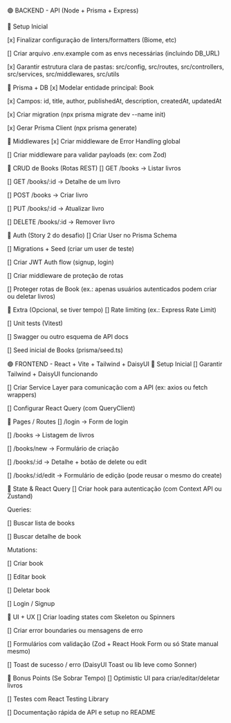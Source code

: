 🟢 BACKEND - API (Node + Prisma + Express)

📌 Setup Inicial

 [x] Finalizar configuração de linters/formatters (Biome, etc)

 [] Criar arquivo .env.example com as envs necessárias (incluindo DB_URL)

 [x] Garantir estrutura clara de pastas: src/config, src/routes, src/controllers, src/services, src/middlewares, src/utils

📌 Prisma + DB
 [x] Modelar entidade principal: Book

[x] Campos: id, title, author, publishedAt, description, createdAt, updatedAt

 [x] Criar migration (npx prisma migrate dev --name init)

 [x] Gerar Prisma Client (npx prisma generate)

📌 Middlewares
 [x] Criar middleware de Error Handling global

 [] Criar middleware para validar payloads (ex: com Zod)

📌 CRUD de Books (Rotas REST)
 [] GET /books → Listar livros

 [] GET /books/:id → Detalhe de um livro

 [] POST /books → Criar livro

 [] PUT /books/:id → Atualizar livro

 [] DELETE /books/:id → Remover livro

📌 Auth (Story 2 do desafio)
 [] Criar User no Prisma Schema

 [] Migrations + Seed (criar um user de teste)

 [] Criar JWT Auth flow (signup, login)

 [] Criar middleware de proteção de rotas

 [] Proteger rotas de Book (ex.: apenas usuários autenticados podem criar ou deletar livros)

📌 Extra (Opcional, se tiver tempo)
 [] Rate limiting (ex.: Express Rate Limit)

 [] Unit tests (Vitest)

 [] Swagger ou outro esquema de API docs

 [] Seed inicial de Books (prisma/seed.ts)

🟢 FRONTEND - React + Vite + Tailwind + DaisyUI
📌 Setup Inicial
 [] Garantir Tailwind + DaisyUI funcionando

 [] Criar Service Layer para comunicação com a API (ex: axios ou fetch wrappers)

 [] Configurar React Query (com QueryClient)

📌 Pages / Routes
 [] /login → Form de login

 [] /books → Listagem de livros

 [] /books/new → Formulário de criação

 [] /books/:id → Detalhe + botão de delete ou edit

 [] /books/:id/edit → Formulário de edição (pode reusar o mesmo do create)

📌 State & React Query
 [] Criar hook para autenticação (com Context API ou Zustand)

 Queries:

 [] Buscar lista de books

 [] Buscar detalhe de book

 Mutations:

 [] Criar book

 [] Editar book

 [] Deletar book

 [] Login / Signup

📌 UI + UX
 [] Criar loading states com Skeleton ou Spinners

 [] Criar error boundaries ou mensagens de erro

 [] Formulários com validação (Zod + React Hook Form ou só State manual mesmo)

 [] Toast de sucesso / erro (DaisyUI Toast ou lib leve como Sonner)

📌 Bonus Points (Se Sobrar Tempo)
 [] Optimistic UI para criar/editar/deletar livros

 [] Testes com React Testing Library

 [] Documentação rápida de API e setup no README